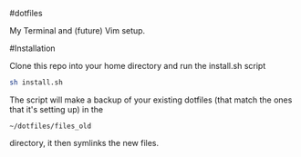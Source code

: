#dotfiles

My Terminal and (future) Vim setup.

#Installation

Clone this repo into your home directory and run the install.sh script

```bash
sh install.sh
```


The script will make a backup of your existing dotfiles (that match the ones that it's setting up) in the

```
~/dotfiles/files_old
```

directory, it then symlinks the new files.
